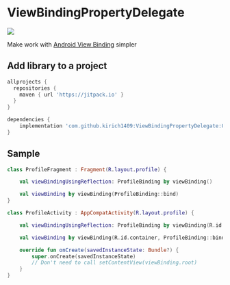 # ViewBindingPropertyDelegate
[![](https://jitpack.io/v/kirich1409/ViewBindingPropertyDelegate.svg)](https://jitpack.io/#kirich1409/ViewBindingPropertyDelegate)

Make work with [Android View Binding](https://developer.android.com/topic/libraries/view-binding) simpler

## Add library to a project

```groovy
allprojects {
  repositories {
    maven { url 'https://jitpack.io' }
  }
}

dependencies {
    implementation 'com.github.kirich1409:ViewBindingPropertyDelegate:0.2'
}
```

## Sample 

```kotlin
class ProfileFragment : Fragment(R.layout.profile) {

    val viewBindingUsingReflection: ProfileBinding by viewBinding()

    val viewBinding by viewBinding(ProfileBinding::bind)
}
```

```kotlin
class ProfileActivity : AppCompatActivity(R.layout.profile) {

    val viewBindingUsingReflection: ProfileBinding by viewBinding(R.id.container)

    val viewBinding by viewBinding(R.id.container, ProfileBinding::bind)

    override fun onCreate(savedInstanceState: Bundle?) {
        super.onCreate(savedInstanceState)
        // Don't need to call setContentView(viewBinding.root)
    }
}
```
